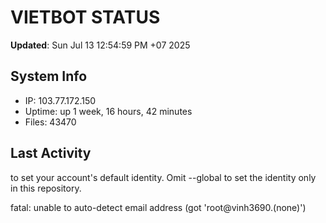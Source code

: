 # VIETBOT STATUS
**Updated**: Sun Jul 13 12:54:59 PM +07 2025

## System Info
- IP: 103.77.172.150
- Uptime: up 1 week, 16 hours, 42 minutes
- Files: 43470

## Last Activity

to set your account's default identity.
Omit --global to set the identity only in this repository.

fatal: unable to auto-detect email address (got 'root@vinh3690.(none)')
